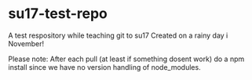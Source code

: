 # su17-test-repo
A test respository while teaching git to su17
Created on a rainy day i November!

Please note:
After each pull (at least if something dosent work) do a npm install since we have no version handling of node_modules.